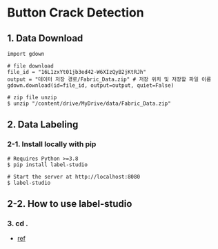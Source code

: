 # Button Crack Detection

## 1. Data Download

    import gdown

    # file download
    file_id = "16L1zxYt01jb3ed42-W6XIzQyB2jKtRJh"
    output = "데이터 저장 경로/Fabric_Data.zip" # 저장 위치 및 저장할 파일 이름
    gdown.download(id=file_id, output=output, quiet=False)

    # zip file unzip
    $ unzip "/content/drive/MyDrive/data/Fabric_Data.zip"

## 2. Data Labeling
### 2-1. Install locally with pip

    # Requires Python >=3.8
    $ pip install label-studio

    # Start the server at http://localhost:8080
    $ label-studio

## 2-2. How to use label-studio


### 3. cd .

* [ref](187cm.tistory.com/26)